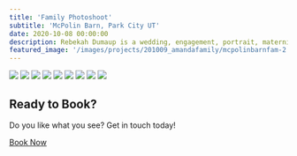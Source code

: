 ```yaml
---
title: 'Family Photoshoot'
subtitle: 'McPolin Barn, Park City UT'
date: 2020-10-08 00:00:00
description: Rebekah Dumaup is a wedding, engagement, portrait, maternity, and family photographer based in Saly Lake City, Utah.
featured_image: '/images/projects/201009_amandafamily/mcpolinbarnfam-2.jpg'
---
```


<div class="gallery" data-columns="3">
<img src="/images/projects/201009_amandafamily/mcpolinbarnfam.jpg">
<img src="/images/projects/201009_amandafamily/mcpolinbarnfam-2.jpg">
<img src="/images/projects/201009_amandafamily/mcpolinbarnfam-3.jpg">
<img src="/images/projects/201009_amandafamily/mcpolinbarnfam-4.jpg">
<img src="/images/projects/201009_amandafamily/mcpolinbarnfam-5.jpg">
<img src="/images/projects/201009_amandafamily/mcpolinbarnfam-6.jpg">
<img src="/images/projects/201009_amandafamily/mcpolinbarnfam-7.jpg">
<img src="/images/projects/201009_amandafamily/mcpolinbarnfam-8.jpg">
<img src="/images/projects/201009_amandafamily/mcpolinbarnfam-9.jpg">
</div>

## Ready to Book?

Do you like what you see? Get in touch today!

<a href="/contact/" class="button button--large">Book Now</a>
